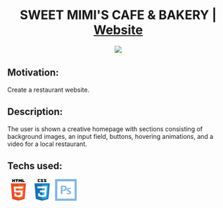 <h1 align="center">SWEET MIMI'S CAFE & BAKERY  | <a href="https://sweetmimis.netlify.app/">Website</a></h1>
<div align="center">
	  <img src="https://github.com/GregTorrillo/Sweet-Mimis-Cafe-Bakery/blob/main/images/SM-home-page.jpg" width="25%" />
</div>

## Motivation: 
Create a restaurant website. 
	
## Description:
The user is shown a creative homepage with sections consisting of background images, an input field, buttons, hovering animations, and a video for a local restaurant.
	
	

## Techs used:
<p align="left"><img src="https://raw.githubusercontent.com/devicons/devicon/master/icons/html5/html5-original-wordmark.svg" alt="html5" width="50" height="50"/> <img src="https://raw.githubusercontent.com/devicons/devicon/master/icons/css3/css3-original-wordmark.svg" alt="css3" width="50" height="50"/> <img src="https://raw.githubusercontent.com/devicons/devicon/master/icons/photoshop/photoshop-line.svg" alt="photoshop" width="50" height="50"/> </p>


